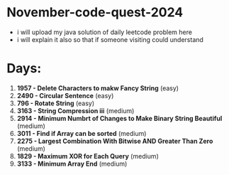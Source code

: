 # November-code-quest-2024
- i will upload my java solution of daily leetcode problem here
- i will explain it also so that if someone visiting could understand
# Days:
1. **1957 - Delete Characters to makw Fancy String** (easy)
2. **2490 - Circular Sentence** (easy)
3. **796 - Rotate String** (easy)
4. **3163 - String Compression iii** (medium)
5. **2914 - Minimum Numbrt of Changes to Make Binary String Beautiful** (medium)
6. **3011 - Find if Array can be sorted** (medium)
7. **2275 - Largest Combination With Bitwise AND Greater Than Zero** (medium)
8. **1829 - Maximum XOR for Each Query** (medium)
9. **3133 - Minimum Array End** (medium)
